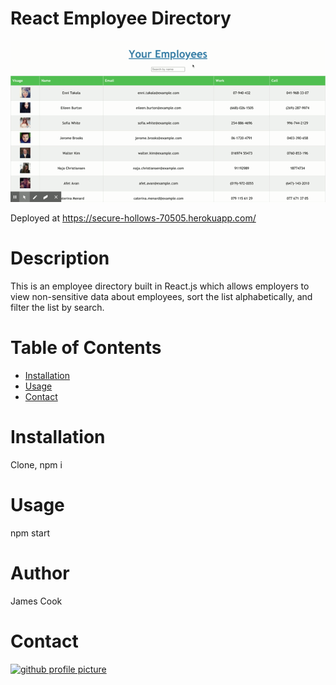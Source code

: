 # React Employee Directory
![gif of app functionality](functionality.gif)

Deployed at https://secure-hollows-70505.herokuapp.com/
# Description
This is an employee directory built in React.js which allows employers to view non-sensitive data about employees, sort the list alphabetically, and filter the list by search.
# Table of Contents
* [Installation](#Installation)
* [Usage](#Usage)
* [Contact](#Contact)
# Installation
Clone, npm i
# Usage
npm start
# Author
James Cook
# Contact
[![github profile picture](https://avatars.githubusercontent.com/jamescook98?s=100)](mailto:cookjamesarthur@gmail.com)
    

